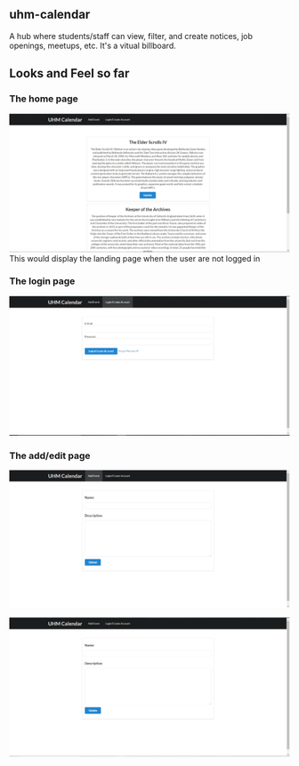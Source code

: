 ## uhm-calendar
A hub where students/staff can view, filter, and create notices, job openings, meetups, etc. It's a vitual billboard.

## Looks and Feel so far
### The home page  
![alt text](https://github.com/SoraZodia/uhm-calendar/blob/master/images/home.PNG "home")  
This would display the landing page when the user are not logged in

### The login page  
![alt text](https://github.com/SoraZodia/uhm-calendar/blob/master/images/account.PNG "login")

### The add/edit page  
![alt text](https://github.com/SoraZodia/uhm-calendar/blob/master/images/add.PNG "add")

![alt text](https://github.com/SoraZodia/uhm-calendar/blob/master/images/edit.PNG "edit")
